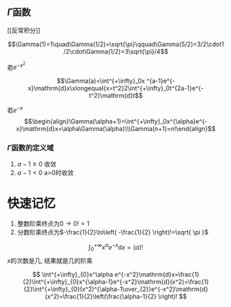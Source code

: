 ## $\Gamma$函数

[[反常积分]]

$$\Gamma(1)=1\quad\Gamma(1/2)=\sqrt{\pi}\qquad\Gamma(5/2)=3/2\cdot1/2\cdot\Gamma(1/2)=3\sqrt{\pi}/4$$


若$e^{-x^2}$

$$\Gamma(a)=\int^{+\infty}_0x ^{a-1}e^{-x}\mathrm{d}x\xlongequal{x=t^2}2\int^{+\infty}_0t^{2a-1}e^{-t^2}\mathrm{d}t$$

若$e^{-x}$
$$\begin{align}\Gamma(\alpha+1)=\int^{+\infty}_0x^{\alpha}e^{-x}\mathrm{d}x=\alpha\Gamma(\alpha)\\\Gamma(n+1)=n!\end{align}$$
### $\Gamma$函数的定义域

1. $a-1\geqslant0$ 收敛
2. $a-1<0$ a>0时收敛

# 快速记忆

1. 整数阶乘终点为$0\to{0}!=1$
2. 分数阶乘终点为$-\frac{1}{2}\to\left( -\frac{1}{2} \right)!=\sqrt{ \pi }$

$$
\int^{+\infty}_{0}x^\alpha e^{-x}\mathrm{d}x=(\alpha)!
$$
$x$的次数是几, 结果就是几的阶乘

$$
\int^{+\infty}_{0}x^\alpha e^{-x^2}\mathrm{d}x=\frac{1}{2}\int^{+\infty}_{0}x^{\alpha-1}e^{-x^2}\mathrm{d}(x^2)=\frac{1}{2}\int^{+\infty}_{0}(x^2)^{\alpha-1\over_{2}}e^{-x^2}\mathrm{d}(x^2)=\frac{1}{2}\left(\frac{\alpha-1}{2} \right)!
$$